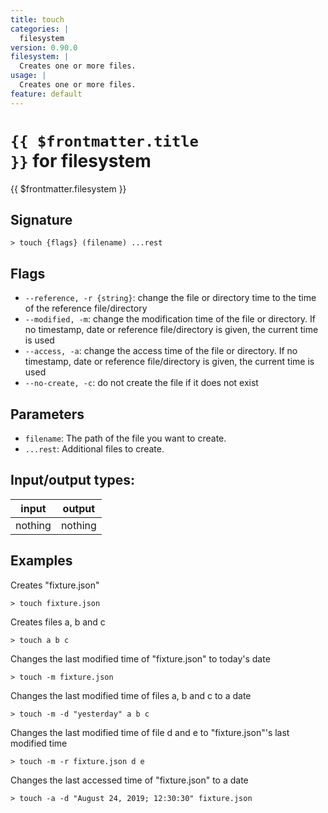 ```yaml
---
title: touch
categories: |
  filesystem
version: 0.90.0
filesystem: |
  Creates one or more files.
usage: |
  Creates one or more files.
feature: default
---
```

<!-- This file is automatically generated. Please edit the command in https://github.com/nushell/nushell instead. -->

# <code>{{ $frontmatter.title }}</code> for filesystem

<div class='command-title'>{{ $frontmatter.filesystem }}</div>

## Signature

```> touch {flags} (filename) ...rest```

## Flags

 -  `--reference, -r {string}`: change the file or directory time to the time of the reference file/directory
 -  `--modified, -m`: change the modification time of the file or directory. If no timestamp, date or reference file/directory is given, the current time is used
 -  `--access, -a`: change the access time of the file or directory. If no timestamp, date or reference file/directory is given, the current time is used
 -  `--no-create, -c`: do not create the file if it does not exist

## Parameters

 -  `filename`: The path of the file you want to create.
 -  `...rest`: Additional files to create.


## Input/output types:

| input   | output  |
| ------- | ------- |
| nothing | nothing |

## Examples

Creates "fixture.json"
```nu
> touch fixture.json

```

Creates files a, b and c
```nu
> touch a b c

```

Changes the last modified time of "fixture.json" to today's date
```nu
> touch -m fixture.json

```

Changes the last modified time of files a, b and c to a date
```nu
> touch -m -d "yesterday" a b c

```

Changes the last modified time of file d and e to "fixture.json"'s last modified time
```nu
> touch -m -r fixture.json d e

```

Changes the last accessed time of "fixture.json" to a date
```nu
> touch -a -d "August 24, 2019; 12:30:30" fixture.json

```
